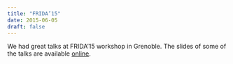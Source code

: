 ```yaml
---
title: "FRIDA’15"
date: 2015-06-05
draft: false
---
```

<p>We had great talks at FRIDA’15 workshop in Grenoble. The slides of some of the talks are available <a href="http://discotec2015.inria.fr/workshops/frida-2015/">online</a>.</p>
